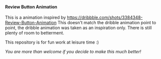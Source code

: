 #### Review Button Animation

This is a animation inspired by https://dribbble.com/shots/3384348-Review-Button-Animation
This doesn't match the dribble animation point to point, the dribble animation was taken as an inspiration only. There is still plenty of room to betterment.

This repository is for fun work at leisure time :)

*You are more than welcome if you decide to make this much better!*
